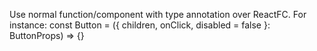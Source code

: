 Use normal function/component with type annotation over ReactFC.
For instance: const Button = ({ children, onClick, disabled = false }: ButtonProps) => {}
